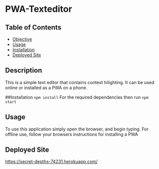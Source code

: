 # PWA-Texteditor
## Table of Contents
- [Objective](Objective)
- [Usage](Usage)
- [Installation](Installation)
- [Deployed Site](Deployed-Site)

## Description
This is a simple text editor that contains context hilighting. It can be used online or installed as a PWA on a phone.

##Installation
`npm install`
For the required dependencies then run `npm start`

## Usage
To use this application simply open the browser, and begin typing. For offline use, follow your browsers instructions for installing a PWA

## Deployed Site
https://secret-depths-74231.herokuapp.com/
